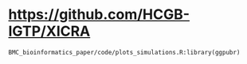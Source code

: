 # https://github.com/HCGB-IGTP/XICRA

```console
BMC_bioinformatics_paper/code/plots_simulations.R:library(ggpubr)

```
